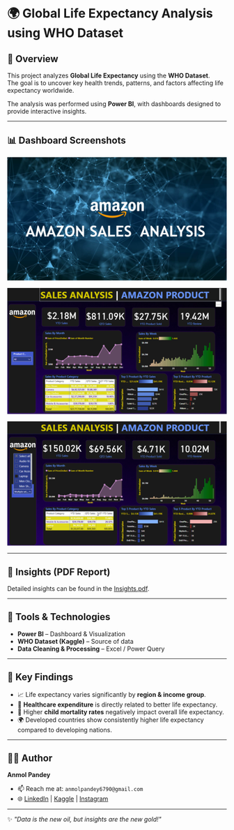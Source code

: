 # 🌍 Global Life Expectancy Analysis using WHO Dataset  

## 📖 Overview  
This project analyzes **Global Life Expectancy** using the **WHO Dataset**.  
The goal is to uncover key health trends, patterns, and factors affecting life expectancy worldwide.  

The analysis was performed using **Power BI**, with dashboards designed to provide interactive insights.  

---

## 📊 Dashboard Screenshots  

<p align="center">
  <img src="dashboards/dashboard1.png" alt="Dashboard 1" width="700"/>
</p>

<p align="center">
  <img src="dashboards/dashboard2.png" alt="Dashboard 2" width="700"/>
</p>

<p align="center">
  <img src="dashboards/dashboard3.png" alt="Dashboard 3" width="700"/>
</p>

---

## 📑 Insights (PDF Report)  
Detailed insights can be found in the [Insights.pdf](Insights.pdf).  

---

## 🔧 Tools & Technologies  
- **Power BI** – Dashboard & Visualization  
- **WHO Dataset (Kaggle)** – Source of data  
- **Data Cleaning & Processing** – Excel / Power Query  

---

## 🚀 Key Findings  
- 📈 Life expectancy varies significantly by **region & income group**.  
- 🏥 **Healthcare expenditure** is directly related to better life expectancy.  
- 👶 Higher **child mortality rates** negatively impact overall life expectancy.  
- 🌍 Developed countries show consistently higher life expectancy compared to developing nations.  

---

## 👨‍💻 Author  
**Anmol Pandey**  
- 📫 Reach me at: `anmolpandey6790@gmail.com`  
- 🌐 [LinkedIn](https://www.linkedin.com/in/anmol-pandey-08b864297) | [Kaggle](https://www.kaggle.com/anmolpandey01) | [Instagram](https://www.instagram.com/anmol_pandey_6790)  

---

✨ *"Data is the new oil, but insights are the new gold!"*
